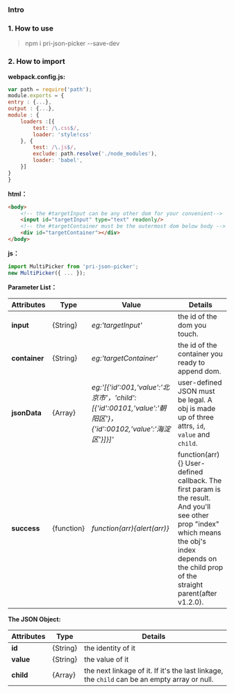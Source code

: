 ### Intro

### 1. How to use
> npm i pri-json-picker --save-dev

### 2. How to import
**webpack.config.js:**
```javascript
var path = require('path');
module.exports = {
entry : {...},
output : {...},
module : {
	loaders :[{
		test: /\.css$/,
		loader: 'style!css'
	}, {
		test: /\.js$/,
		exclude: path.resolve('./node_modules'),
		loader: 'babel',
	}]
}
}
```

**html：**
```html
<body>
	<!-- the #targetInput can be any other dom for your convenient-->
	<input id="targetInput" type="text" readonly/>
	<!-- the #targetContainer must be the outermost dom below body -->
	<div id="targetContainer"></div>
</body>
```

**js：**
```javascript
import MultiPicker from 'pri-json-picker';
new MultiPicker({ ... });
```

**Parameter List：**

| Attributes |  Type  |  Value  | Details | 
| -----| -----| -----| -----|
|  **input**    |  {String} |*eg:'targetInput'* | the id of the dom you touch. |
|  **container**    |  {String} |*eg:'targetContainer'*| the id of the container you ready to append dom. |
|  **jsonData**    | {Array} |*eg:'[{'id':001,'value':'北京市'，'child':[{'id':00101,'value':'朝阳区'}，{'id':00102,'value':'海淀区'}]}]'*| user-defined JSON must be legal. A obj  is made up of  three attrs, `id`, `value` and `child`. |
|  **success**   |  {function} |*function(arr){alert(arr)}*| function(arr){} User-defined callback. The first param is the result.  And you'll see other prop "index" which means the obj's index depends on the child prop of the straight parent(after v1.2.0).|


**The JSON Object:**

| Attributes | Type | Details | 
| -----| -----|  -----|
|  **id**    |  {String} | the identity of it |
|  **value**    |  {String} |  the value of it  |
|  **child**    | {Array} |  the next linkage of it. If it's the last linkage, the `child` can be an empty array or null. |


